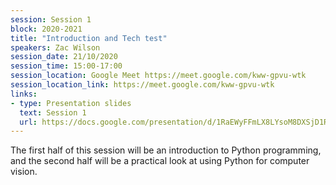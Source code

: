 ```yaml
---
session: Session 1
block: 2020-2021
title: "Introduction and Tech test"
speakers: Zac Wilson
session_date: 21/10/2020
session_time: 15:00-17:00
session_location: Google Meet https://meet.google.com/kww-gpvu-wtk
session_location_link: https://meet.google.com/kww-gpvu-wtk
links:
- type: Presentation slides
  text: Session 1
  url: https://docs.google.com/presentation/d/1RaEWyFFmLX8LYsoM8DXSjD1RL0Sjb7gEXs32b7t4E1g/edit?usp=sharing
---
```

The first half of this session will be an introduction to Python programming, and the second half will be a practical look at using Python for computer vision.
